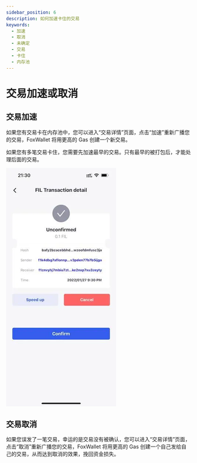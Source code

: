 ```yaml
---
sidebar_position: 6
description: 如何加速卡住的交易
keywords:
  - 加速
  - 取消
  - 未确定
  - 交易
  - 卡住
  - 内存池
---
```


# 交易加速或取消

## 交易加速
如果您有交易卡在内存池中，您可以进入“交易详情”页面，点击“加速”重新广播您的交易，FoxWallet 将用更高的 Gas 创建一个新交易。

如果您有多笔交易卡住，您需要先加速最早的交易。只有最早的被打包后，才能处理后面的交易。

![](./img/pending.webp)

## 交易取消
如果您误发了一笔交易，幸运的是交易没有被确认，您可以进入“交易详情”页面，点击“取消”重新广播您的交易，FoxWallet 将用更高的 Gas 创建一个自己发给自己的交易，从而达到取消的效果，挽回资金损失。





